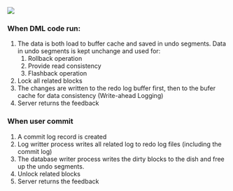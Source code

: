 ![](https://lh3.googleusercontent.com/pw/ACtC-3c8PCw1dmEL8oClOV-1WU3czLlsRsvoO_9h6NdNuQ6z5WGeS9p0iPycOycNaXgA-hytnZTftlpf25LwZlBIPKaSNSmPHGUg2Ke4R-ievEGgcz-JErdWNQVi2QVDV9hmSJ7sG8TFF6P8UxGesCRr-vEk=w1050-h623-no)

### When DML code run:
1. The data is both load to buffer cache and saved in undo segments. Data in undo segments is kept unchange and used for:
    1. Rollback operation
    2. Provide read consistency
    3. Flashback operation
2. Lock all related blocks
3. The changes are written to the redo log buffer first, then to the bufer cache for data consistency (Write-ahead Logging)
4. Server returns the feedback
### When user commit
1. A commit log record is created
2. Log writter process writes all related log to redo log files (including the commit log)
3. The database writer process writes the dirty blocks to the dish and free up the undo segments.
4. Unlock related blocks
5. Server returns the feedback
